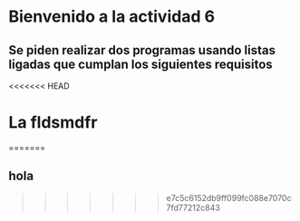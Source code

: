 # Bienvenido a la actividad 6

## Se piden realizar dos programas usando listas ligadas que cumplan los siguientes requisitos

<<<<<<< HEAD
# La fldsmdfr
=======
## hola
>>>>>>> e7c5c6152db9ff099fc088e7070c7fd77212c843

